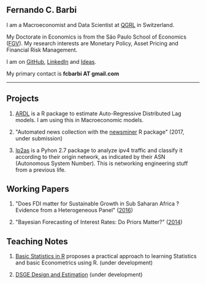 
## Fernando C. Barbi

I am a Macroeconomist and Data Scientist at [QGRL](http://qgrl.ch) in Switzerland.

My Doctorate in Economics is from the São Paulo School of Economics ([FGV](http://economics-sp.fgv.br/)). 
My research interests are Monetary Policy, Asset Pricing and Financial Risk Management. 

I am on [GitHub](https://github.com/fcbarbi), [LinkedIn](https://www.linkedin.com/in/fcbarbi/) and [Ideas](https://ideas.repec.org/f/pba724.html).

My primary contact is **fcbarbi AT gmail.com**

---

Projects 
--------

1. [ARDL](https://github.com/fcbarbi/ardl/) is a R package to estimate Auto-Regressive Distributed Lag models. I am using this in Macroeconomic models.

2. "Automated news collection with the [newsminer](https://github.com/fcbarbi/newsminer/) R package" (2017, under submission)

3. [Ip2as](https://github.com/fcbarbi/ip2as/) is a Pyhon 2.7 package to analyze ipv4 traffic and classify it according to their origin network, as indicated by their ASN (Autonomous System Number). This is networking engineering stuff from a previous life.

Working Papers 
--------------

1. "Does FDI matter for Sustainable Growth in Sub Saharan Africa ? Evidence from a Heterogeneous Panel" ([2016](https://github.com/fcbarbi/research/blob/master/FDI_Sustainable_Growth_SSA_2016.pdf))

2. "Bayesian Forecasting of Interest Rates: Do Priors Matter?" ([2014](https://github.com/fcbarbi/research/blob/master/Bayesian_forecasting_interest_rates_do_priors_matter.pdf))

Teaching Notes
--------------

1. [Basic Statistics in R](https://github.com/fcbarbi/statR/) proposes a practical approach to learning Statistics and basic Econometrics using R. (under development) 

2. [DSGE Design and Estimation](https://github.com/fcbarbi/dsge/) (under development) 
